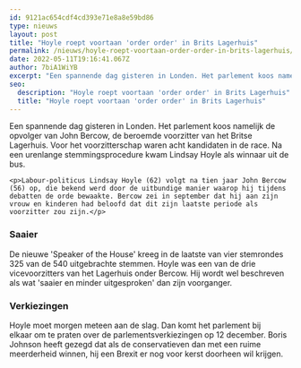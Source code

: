 ```yaml
---
id: 9121ac654cdf4cd393e71e8a8e59bd86
type: nieuws
layout: post
title: "Hoyle roept voortaan 'order order' in Brits Lagerhuis"
permalink: /nieuws/hoyle-roept-voortaan-order-order-in-brits-lagerhuis/
date: 2022-05-11T19:16:41.067Z
author: 7biA1WiYB
excerpt: "Een spannende dag gisteren in Londen. Het parlement koos namelijk de opvolger van John Bercow, de beroemde voorzitter van het Britse Lagerhuis. Voor het voorzitterschap waren acht kandidaten in de race. Na een urenlange stemmingsprocedure kwam Lindsay Hoyle als winnaar uit de bus.  "
seo:
  description: "Hoyle roept voortaan 'order order' in Brits Lagerhuis"
  title: "Hoyle roept voortaan 'order order' in Brits Lagerhuis"
---
```

Een spannende dag gisteren in Londen. Het parlement koos namelijk de opvolger van John Bercow, de beroemde voorzitter van het Britse Lagerhuis. Voor het voorzitterschap waren acht kandidaten in de race. Na een urenlange stemmingsprocedure kwam Lindsay Hoyle als winnaar uit de bus.  

    <p>Labour-politicus Lindsay Hoyle (62) volgt na tien jaar John Bercow (56) op, die bekend werd door de uitbundige manier waarop hij tijdens debatten de orde bewaakte. Bercow zei in september dat hij aan zijn vrouw en kinderen had beloofd dat dit zijn laatste periode als voorzitter zou zijn.</p>
<h3>Saaier</h3>
<p>De nieuwe 'Speaker of the House' kreeg in de laatste van vier stemrondes 325 van de 540 uitgebrachte stemmen. Hoyle was een van de drie vicevoorzitters van het Lagerhuis onder Bercow. Hij wordt wel beschreven als wat 'saaier en minder uitgesproken' dan zijn voorganger.</p>
<h3>Verkiezingen</h3>
<p>Hoyle moet morgen meteen aan de slag. Dan komt het parlement bij elkaar om te praten over de parlementsverkiezingen op 12 december. Boris Johnson heeft gezegd dat als de conservatieven dan met een ruime meerderheid winnen, hij een Brexit er nog voor kerst doorheen wil krijgen.</p>  
